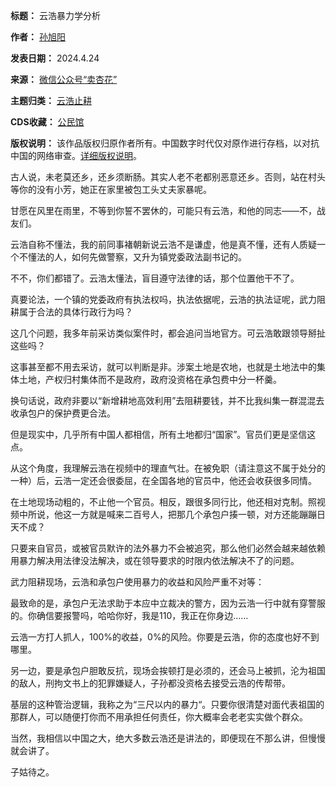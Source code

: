 

**标题：** 云浩暴力学分析  

**作者：** [孙旭阳](https://chinadigitaltimes.net/space/孙旭阳)  

**发表日期：** 2024.4.24  

**来源：** [微信公众号“卖杏花”](https://web.archive.org/web/https://mp.weixin.qq.com/s/j1gPjVIv-jPjEokVODKxIA)  

**主题归类：** [云浩止耕](https://chinadigitaltimes.net/space/云浩止耕)  

**CDS收藏：** [公民馆](https://chinadigitaltimes.net/space/%E5%85%AC%E6%B0%91%E9%A6%86)  

**版权说明：** 该作品版权归原作者所有。中国数字时代仅对原作进行存档，以对抗中国的网络审查。[详细版权说明](https://chinadigitaltimes.net/chinese/copyright)。


古人说，未老莫还乡，还乡须断肠。其实人老不老都别恶意还乡。否则，站在村头等你的没有小芳，她正在家里被包工头丈夫家暴呢。


甘愿在风里在雨里，不等到你誓不罢休的，可能只有云浩，和他的同志——不，战友们。


云浩自称不懂法，我的前同事褚朝新说云浩不是谦虚，他是真不懂，还有人质疑一个不懂法的人，如何先做警察，又升为镇党委政法副书记的。


不不，你们都错了。云浩太懂法，盲目遵守法律的话，那个位置他干不了。


真要论法，一个镇的党委政府有执法权吗，执法依据呢，云浩的执法证呢，武力阻耕属于合法的具体行政行为吗？


这几个问题，我多年前采访类似案件时，都会追问当地官方。可云浩敢跟领导掰扯这些吗？


这事甚至都不用去采访，就可以判断是非。涉案土地是农地，也就是土地法中的集体土地，产权归村集体而不是政府，政府没资格在承包费中分一杯羹。


换句话说，政府非要以“新增耕地高效利用”去阻耕要钱，并不比我纠集一群混混去收承包户的保护费更合法。


但是现实中，几乎所有中国人都相信，所有土地都归“国家”。官员们更是坚信这点。


从这个角度，我理解云浩在视频中的理直气壮。在被免职（请注意这不属于处分的一种）后，云浩一定还会很委屈，在全国各地的官员中，他还会收获很多同情。


在土地现场动粗的，不止他一个官员。相反，跟很多同行比，他还相对克制。照视频中所说，他这一方就是喊来二百号人，把那几个承包户揍一顿，对方还能蹦蹦日天不成？


只要来自官员，或被官员默许的法外暴力不会被追究，那么他们必然会越来越依赖用暴力解决用法律没法解决，或在领导要求的时限内依法解决不了的问题。


武力阻耕现场，云浩和承包户使用暴力的收益和风险严重不对等：


最致命的是，承包户无法求助于本应中立裁决的警方，因为云浩一行中就有穿警服的。你确信要报警吗，哈哈你好，我是110，我正在你身边……


云浩一方打人抓人，100%的收益，0%的风险。你要是云浩，你的态度也好不到哪里。


另一边，要是承包户胆敢反抗，现场会挨顿打是必须的，还会马上被抓，沦为祖国的敌人，刑拘文书上的犯罪嫌疑人，子孙都没资格去接受云浩的传帮带。


基层的这种管治逻辑，我称之为“三尺以内的暴力“。只要你很清楚对面代表祖国的那群人，可以随便打你而不用承担任何责任，你大概率会老老实实做个群众。


当然，我相信以中国之大，绝大多数云浩还是讲法的，即便现在不那么讲，但慢慢就会讲了。


子姑待之。

